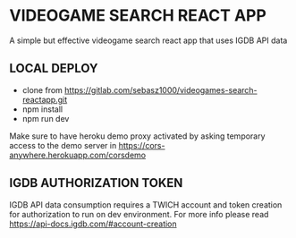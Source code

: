 # VIDEOGAME SEARCH REACT APP

A simple but effective videogame search react app that uses IGDB API data

## LOCAL DEPLOY

- clone from  https://gitlab.com/sebasz1000/videogames-search-reactapp.git
- npm install
- npm run dev

Make sure to have heroku demo proxy activated by asking temporary access to the demo server in https://cors-anywhere.herokuapp.com/corsdemo

## IGDB AUTHORIZATION TOKEN

IGDB API data consumption requires a TWICH account and token creation for authorization to run on dev environment.
For more info please read https://api-docs.igdb.com/#account-creation